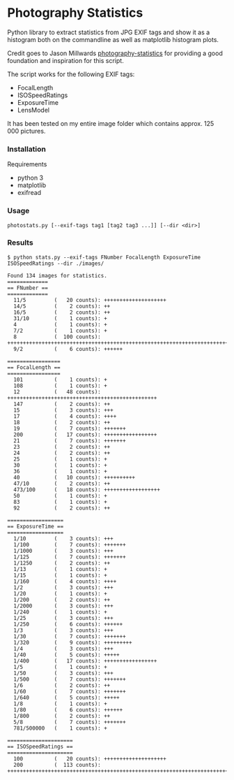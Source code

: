 # Photography Statistics

Python library to extract statistics from JPG EXIF tags and show it as a histogram both on the commandline as well as matplotlib histogram plots.

Credit goes to Jason Millwards
[photography-statistics](https://github.com/JasonMillward/photography-statistics)
for providing a good foundation and inspiration for this script.

The script works for the following EXIF tags:
* FocalLength
* ISOSpeedRatings
* ExposureTime
* LensModel

It has been tested on my entire image folder which contains approx. 125 000 pictures.


### Installation

Requirements

* python 3
* matplotlib
* exifread


### Usage

```photostats.py [--exif-tags tag1 [tag2 tag3 ...]] [--dir <dir>] ```

### Results

```
$ python stats.py --exif-tags FNumber FocalLength ExposureTime ISOSpeedRatings --dir ./images/

Found 134 images for statistics.
=============
== FNumber ==
=============
  11/5         (   20 counts): ++++++++++++++++++++
  14/5         (    2 counts): ++
  16/5         (    2 counts): ++
  31/10        (    1 counts): +
  4            (    1 counts): +
  7/2          (    1 counts): +
  8            (  100 counts): ++++++++++++++++++++++++++++++++++++++++++++++++++++++++++++++++++++++++++++++++++++++++++++++++++++
  9/2          (    6 counts): ++++++

=================
== FocalLength ==
=================
  101          (    1 counts): +
  108          (    1 counts): +
  12           (   48 counts): ++++++++++++++++++++++++++++++++++++++++++++++++
  147          (    2 counts): ++
  15           (    3 counts): +++
  17           (    4 counts): ++++
  18           (    2 counts): ++
  19           (    7 counts): +++++++
  200          (   17 counts): +++++++++++++++++
  21           (    7 counts): +++++++
  23           (    2 counts): ++
  24           (    2 counts): ++
  25           (    1 counts): +
  30           (    1 counts): +
  36           (    1 counts): +
  40           (   10 counts): ++++++++++
  47/10        (    2 counts): ++
  473/100      (   18 counts): ++++++++++++++++++
  50           (    1 counts): +
  83           (    1 counts): +
  92           (    2 counts): ++

==================
== ExposureTime ==
==================
  1/10         (    3 counts): +++
  1/100        (    7 counts): +++++++
  1/1000       (    3 counts): +++
  1/125        (    7 counts): +++++++
  1/1250       (    2 counts): ++
  1/13         (    1 counts): +
  1/15         (    1 counts): +
  1/160        (    4 counts): ++++
  1/2          (    3 counts): +++
  1/20         (    1 counts): +
  1/200        (    2 counts): ++
  1/2000       (    3 counts): +++
  1/240        (    1 counts): +
  1/25         (    3 counts): +++
  1/250        (    6 counts): ++++++
  1/3          (    3 counts): +++
  1/30         (    7 counts): +++++++
  1/320        (    9 counts): +++++++++
  1/4          (    3 counts): +++
  1/40         (    5 counts): +++++
  1/400        (   17 counts): +++++++++++++++++
  1/5          (    1 counts): +
  1/50         (    3 counts): +++
  1/500        (    7 counts): +++++++
  1/6          (    2 counts): ++
  1/60         (    7 counts): +++++++
  1/640        (    5 counts): +++++
  1/8          (    1 counts): +
  1/80         (    6 counts): ++++++
  1/800        (    2 counts): ++
  5/8          (    7 counts): +++++++
  781/500000   (    1 counts): +

=====================
== ISOSpeedRatings ==
=====================
  100          (   20 counts): ++++++++++++++++++++
  200          (  113 counts): +++++++++++++++++++++++++++++++++++++++++++++++++++++++++++++++++++++++++++++++++++++++++++++++++++++++++++++++++

```
